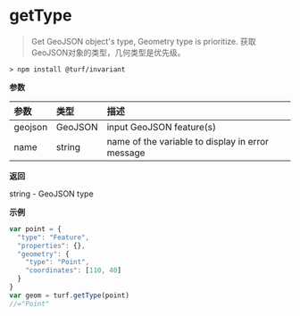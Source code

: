 # getType

> Get GeoJSON object's type, Geometry type is prioritize.
> 获取GeoJSON对象的类型，几何类型是优先级。

```text
> npm install @turf/invariant
```

**参数**

| 参数    | 类型    | 描述                                             |
| :------ | :------ | :----------------------------------------------- |
| geojson | GeoJSON | input GeoJSON feature(s)                         |
| name    | string  | name of the variable to display in error message |

**返回**

string - GeoJSON type

**示例**

```js
var point = {
  "type": "Feature",
  "properties": {},
  "geometry": {
    "type": "Point",
    "coordinates": [110, 40]
  }
}
var geom = turf.getType(point)
//="Point"
```